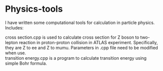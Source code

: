 # Physics-tools
I have written some computational tools for calculation in particle physics.<br>
Includes:<br>

cross section.cpp is used to calculate cross section for Z boson to two-lepton reaction in proton-proton collision in ATLAS experiment. Specifically, they are Z to ee and Z to mumu. Parameters in .cpp file need to be modified when use.<br>
transition energy.cpp is a program to calculate transition energy using simple Bohr formula.<br>
